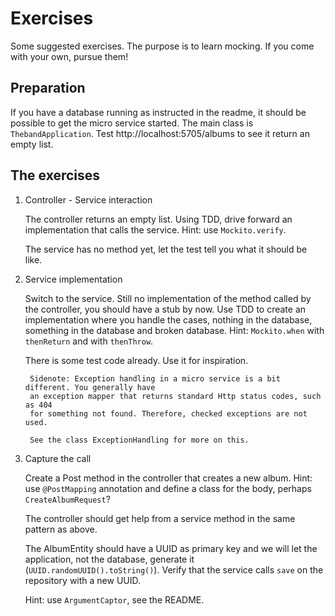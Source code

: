 # Exercises

Some suggested exercises. The purpose is to learn mocking. If you come with your own,
pursue them!

## Preparation
If you have a database running as instructed in the readme, it should be possible
to get the micro service started. The main class is `ThebandApplication`. 
Test http://localhost:5705/albums to see it return an empty list.

## The exercises
1. Controller - Service interaction

    The controller returns an empty list. Using TDD, drive forward
    an implementation that calls the service. Hint: use `Mockito.verify`.

    The service has no method yet, let the test tell you what it should be like.

1. Service implementation
    
    Switch to the service. Still no implementation of the method called by the
    controller, you should have a stub by now. Use TDD to create an implementation
    where you handle the cases, nothing in the database, something in the database
    and broken database. Hint: `Mockito.when` with `thenReturn` and with `thenThrow`.
    
    There is some test code already. Use it for inspiration.
    
        Sidenote: Exception handling in a micro service is a bit different. You generally have
        an exception mapper that returns standard Http status codes, such as 404
        for something not found. Therefore, checked exceptions are not used.
        
        See the class ExceptionHandling for more on this. 

1. Capture the call
    
    Create a Post method in the controller that creates a new album. Hint: use
    `@PostMapping` annotation and define a class for the body, perhaps `CreateAlbumRequest`?
    
    The controller should get help from a service method in the same pattern as
    above.
    
    The AlbumEntity should have a UUID as primary key and we will let the application,
    not the database, generate it (`UUID.randomUUID().toString()`). Verify that
    the service calls `save` on the repository with a new UUID.
    
    Hint: use `ArgumentCaptor`, see the README.
